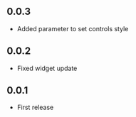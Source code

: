 ## 0.0.3

- Added parameter to set controls style

## 0.0.2

- Fixed widget update

## 0.0.1

 - First release
